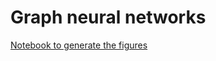 # Graph neural networks

[Notebook to generate the figures](https://github.com/probml/pyprobml/blob/master/notebooks/figures/chapter23_figures.ipynb)
